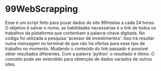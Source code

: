 # 99WebScrapping
Esse é um script feito para puxar dados do site 99freelas a cada 24 horas. O objetivo é salvar o nome, as habilidades necessárias e o link de todos os trabalhos da plataforma que contenham a palavra-chave digitada. No código foi utilizada a pesquisa 'acessor de investimentos'. Isso irá resultar numa mensagem no terminal de que não há ofertas para esse tipo de trabalho no momento. Mudando o conteúdo do link passado é possível obter resultados diferentes. Com a palavra 'python' o resultado é ótimo. O conceito pode ser extendido para obtenção de dados variados de outros sites.
